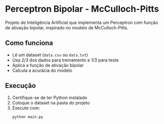 # Perceptron Bipolar - McCulloch-Pitts

Projeto de Inteligência Artificial que implementa um Perceptron com função de ativação bipolar, inspirado no modelo de McCulloch-Pitts.

## Como funciona

- Lê um dataset (`data.csv` ou `data.txt`)
- Usa 2/3 dos dados para treinamento e 1/3 para teste
- Aplica a função de ativação bipolar
- Calcula a acurácia do modelo

## Execução

1. Certifique-se de ter Python instalado
2. Coloque o dataset na pasta do projeto
3. Execute com:
   ```bash
   python main.py
